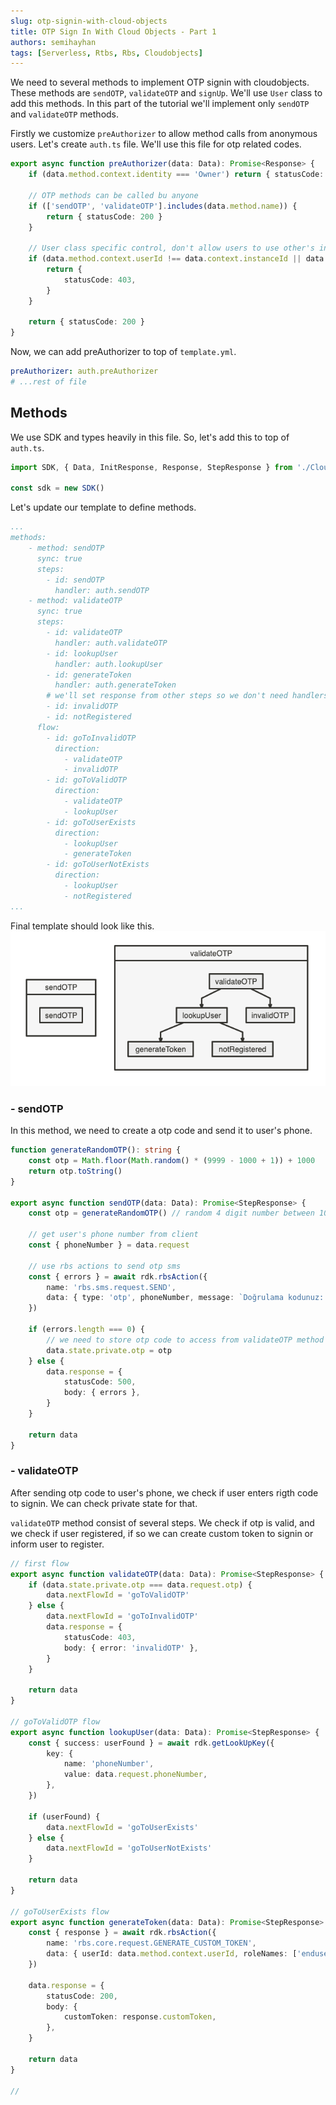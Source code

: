 ```yaml
---
slug: otp-signin-with-cloud-objects
title: OTP Sign In With Cloud Objects - Part 1
authors: semihayhan
tags: [Serverless, Rtbs, Rbs, Cloudobjects]
---
```


We need to several methods to implement OTP signin with cloudobjects. These methods are `sendOTP`, `validateOTP` and `signUp`. We'll use `User` class to add this methods. In this part of the tutorial we'll implement only `sendOTP` and `validateOTP` methods.

Firstly we customize `preAuthorizer` to allow method calls from anonymous users. Let's create `auth.ts` file. We'll use this file for otp related codes.

```ts
export async function preAuthorizer(data: Data): Promise<Response> {
    if (data.method.context.identity === 'Owner') return { statusCode: 200 }

    // OTP methods can be called bu anyone
    if (['sendOTP', 'validateOTP'].includes(data.method.name)) {
        return { statusCode: 200 }
    }

    // User class specific control, don't allow users to use other's instance ids
    if (data.method.context.userId !== data.context.instanceId || data.method.context.identity !== 'enduser') {
        return {
            statusCode: 403,
        }
    }

    return { statusCode: 200 }
}
```

Now, we can add preAuthorizer to top of `template.yml`.

```yml
preAuthorizer: auth.preAuthorizer
# ...rest of file
```

## Methods

We use SDK and types heavily in this file. So, let's add this to top of `auth.ts`.

```ts
import SDK, { Data, InitResponse, Response, StepResponse } from './CloudObjects'

const sdk = new SDK()
```

Let's update our template to define methods.
```yml
...
methods:
    - method: sendOTP
      sync: true
      steps:
        - id: sendOTP
          handler: auth.sendOTP
    - method: validateOTP
      sync: true
      steps:
        - id: validateOTP
          handler: auth.validateOTP
        - id: lookupUser
          handler: auth.lookupUser
        - id: generateToken
          handler: auth.generateToken
        # we'll set response from other steps so we don't need handlers for this steps, just for flow
        - id: invalidOTP
        - id: notRegistered
      flow:
        - id: goToInvalidOTP
          direction:
            - validateOTP
            - invalidOTP
        - id: goToValidOTP
          direction:
            - validateOTP
            - lookupUser
        - id: goToUserExists
          direction:
            - lookupUser
            - generateToken
        - id: goToUserNotExists
          direction:
            - lookupUser
            - notRegistered
...
```

Final template should look like this.
![Final Teamplte](./assets/otp-template-1.png)

### - sendOTP

In this method, we need to create a otp code and send it to user's phone.

```ts
function generateRandomOTP(): string {
    const otp = Math.floor(Math.random() * (9999 - 1000 + 1)) + 1000
    return otp.toString()
}

export async function sendOTP(data: Data): Promise<StepResponse> {
    const otp = generateRandomOTP() // random 4 digit number between 1000-9999

    // get user's phone number from client
    const { phoneNumber } = data.request

    // use rbs actions to send otp sms
    const { errors } = await rdk.rbsAction({
        name: 'rbs.sms.request.SEND',
        data: { type: 'otp', phoneNumber, message: `Doğrulama kodunuz: ${otp}` },
    })

    if (errors.length === 0) {
        // we need to store otp code to access from validateOTP method
        data.state.private.otp = otp
    } else {
        data.response = {
            statusCode: 500,
            body: { errors },
        }
    }

    return data
}
```

### - validateOTP

After sending otp code to user's phone, we check if user enters rigth code to signin. We can check private state for that.

`validateOTP` method consist of several steps. We check if otp is valid, and we check if user registered, if so we can create custom token to signin or inform user to register.

```ts
// first flow
export async function validateOTP(data: Data): Promise<StepResponse> {
    if (data.state.private.otp === data.request.otp) {
        data.nextFlowId = 'goToValidOTP'
    } else {
        data.nextFlowId = 'goToInvalidOTP'
        data.response = {
            statusCode: 403,
            body: { error: 'invalidOTP' },
        }
    }

    return data
}

// goToValidOTP flow
export async function lookupUser(data: Data): Promise<StepResponse> {
    const { success: userFound } = await rdk.getLookUpKey({
        key: {
            name: 'phoneNumber',
            value: data.request.phoneNumber,
        },
    })

    if (userFound) {
        data.nextFlowId = 'goToUserExists'
    } else {
        data.nextFlowId = 'goToUserNotExists'
    }

    return data
}

// goToUserExists flow
export async function generateToken(data: Data): Promise<StepResponse> {
    const { response } = await rdk.rbsAction({
        name: 'rbs.core.request.GENERATE_CUSTOM_TOKEN',
        data: { userId: data.method.context.userId, roleNames: ['enduser'] },
    })

    data.response = {
        statusCode: 200,
        body: {
            customToken: response.customToken,
        },
    }

    return data
}

//
```
